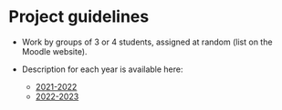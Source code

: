 # Project guidelines

- Work by groups of 3 or 4 students, assigned at random (list on the Moodle website).

- Description for each year is available here:
  -  [2021-2022](2021-2022/README.qmd)
  -  [2022-2023](2022-2023/README.qmd)
